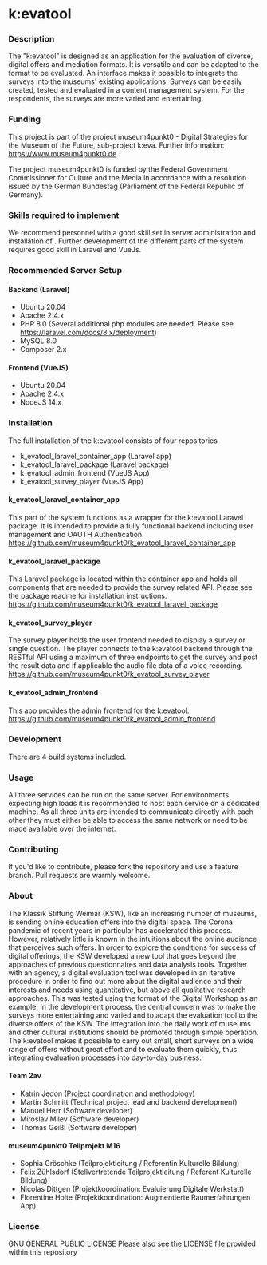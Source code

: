 # k:evatool

### Description
The "k:evatool" is designed as an application for the evaluation of diverse, digital offers and mediation formats. It is versatile and can be adapted to the format to be evaluated. An interface makes it possible to integrate the surveys into the museums' existing applications. Surveys can be easily created, tested and evaluated in a content management system. For the respondents, the surveys are more varied and entertaining.

### Funding
This project is part of the project museum4punkt0 - Digital Strategies for the Museum of the Future, sub-project k:eva. Further information: https://www.museum4punkt0.de.

The project museum4punkt0 is funded by the Federal Government Commissioner for Culture and the Media in accordance with a resolution issued by the German Bundestag (Parliament of the Federal Republic of Germany).

### Skills required to implement
We recommend personnel with a good skill set in server administration and installation of .
Further development of the different parts of the system requires good skill in Laravel and VueJs.

### Recommended Server Setup 
#### Backend (Laravel)
- Ubuntu 20.04
- Apache 2.4.x
- PHP 8.0  (Several additional php modules are needed. Please see https://laravel.com/docs/8.x/deployment)
- MySQL 8.0
- Composer 2.x

#### Frontend (VueJS)
- Ubuntu 20.04
- Apache 2.4.x
- NodeJS 14.x

### Installation
The full installation of the k:evatool consists of four repositories
- k_evatool_laravel_container_app (Laravel app)
- k_evatool_laravel_package (Laravel package)
- k_evatool_admin_frontend (VueJS App)
- k_evatool_survey_player (VueJS App)

#### k_evatool_laravel_container_app
This part of the system functions as a wrapper for the k:evatool Laravel package. It is intended to provide a fully functional backend including user 
management and OAUTH Authentication.
https://github.com/museum4punkt0/k_evatool_laravel_container_app

####  k_evatool_laravel_package
This Laravel package is located within the container app and holds all components that are needed to provide the survey related API. Please see the package 
readme for installation instructions.
https://github.com/museum4punkt0/k_evatool_laravel_package

#### k_evatool_survey_player
The survey player holds the user frontend needed to display a survey or single question. The player connects to the k:evatool backend through the RESTful 
API using a maximum of three endpoints to get the survey and post the result data and if applicable the audio file data of a voice recording.
https://github.com/museum4punkt0/k_evatool_survey_player

#### k_evatool_admin_frontend
This app provides the admin frontend for the k:evatool.
https://github.com/museum4punkt0/k_evatool_admin_frontend

### Development
There are 4 build systems included. 

### Usage
All three services can be run on the same server. For environments expecting high loads it is recommended to host each service on a dedicated machine. As 
all three units are intended to communicate directly with each other they must either be able to access the same network or need to be made available over 
the internet. 

### Contributing
If you'd like to contribute, please fork the repository and use a feature branch. Pull requests are warmly welcome.

### About
The Klassik Stiftung Weimar (KSW), like an increasing number of museums, is sending online education offers into the digital space. The Corona pandemic of recent years in particular has accelerated this process. However, relatively little is known in the intuitions about the online audience that perceives such offers. In order to explore the conditions for success of digital offerings, the KSW developed a new tool that goes beyond the approaches of previous questionnaires and data analysis tools. Together with an agency, a digital evaluation tool was developed in an iterative procedure in order to find out more about the digital audience and their interests and needs using quantitative, but above all qualitative research approaches. This was tested using the format of the Digital Workshop as an example. In the development process, the central concern was to make the surveys more entertaining and varied and to adapt the evaluation tool to the diverse offers of the KSW. The integration into the daily work of museums and other cultural institutions should be promoted through simple operation. The k:evatool makes it possible to carry out small, short surveys on a wide range of offers without great effort and to evaluate them quickly, thus integrating evaluation processes into day-to-day business.

#### Team 2av
- Katrin Jedon (Project coordination and methodology)
- Martin Schmitt (Technical project lead and backend development)
- Manuel Herr (Software developer)
- Miroslav Milev (Software developer)
- Thomas Geißl (Software developer)

#### museum4punkt0 Teilprojekt M16
- Sophia Gröschke (Teilprojektleitung / Referentin Kulturelle Bildung)
- Felix Zühlsdorf (Stellvertretende Teilprojektleitung / Referent Kulturelle Bildung)
- Nicolas Dittgen (Projektkoordination: Evaluierung Digitale Werkstatt)
- Florentine Holte (Projektkoordination: Augmentierte Raumerfahrungen App)

### License
GNU GENERAL PUBLIC LICENSE
Please also see the LICENSE file provided within this repository
